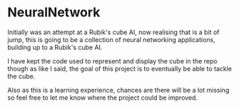 # NeuralNetwork
Initially was an attempt at a Rubik's cube AI, now realising that is a bit of jump, this is going to be a collection of neural networking applications, building up to a Rubik's cube AI.

I have kept the code used to represent and display the cube in the repo though as like I said, the goal of this project is to eventually be able to tackle the cube.

Also as this is a learning experience, chances are there will be a lot missing so feel free to let me know where the project could be improved.

